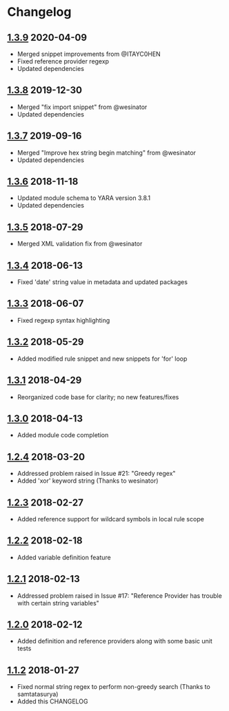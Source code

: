 # Changelog

## [1.3.9] 2020-04-09
* Merged snippet improvements from @ITAYC0HEN
* Fixed reference provider regexp
* Updated dependencies

## [1.3.8] 2019-12-30
* Merged "fix import snippet" from @wesinator
* Updated dependencies

## [1.3.7] 2019-09-16
* Merged "Improve hex string begin matching" from @wesinator
* Updated dependencies

## [1.3.6] 2018-11-18
* Updated module schema to YARA version 3.8.1
* Updated dependencies

## [1.3.5] 2018-07-29
* Merged XML validation fix from @wesinator

## [1.3.4] 2018-06-13
* Fixed 'date' string value in metadata and updated packages

## [1.3.3] 2018-06-07
* Fixed regexp syntax highlighting

## [1.3.2] 2018-05-29
* Added modified rule snippet and new snippets for 'for' loop

## [1.3.1] 2018-04-29
* Reorganized code base for clarity; no new features/fixes

## [1.3.0] 2018-04-13
* Added module code completion

## [1.2.4] 2018-03-20
* Addressed problem raised in Issue #21: "Greedy regex"
* Added 'xor' keyword string (Thanks to wesinator)

## [1.2.3] 2018-02-27
* Added reference support for wildcard symbols in local rule scope

## [1.2.2] 2018-02-18
* Added variable definition feature

## [1.2.1] 2018-02-13
* Addressed problem raised in Issue #17: "Reference Provider has trouble with certain string variables"

## [1.2.0] 2018-02-12
* Added definition and reference providers along with some basic unit tests

## [1.1.2] 2018-01-27
* Fixed normal string regex to perform non-greedy search (Thanks to samtatasurya)
* Added this CHANGELOG

[1.1.2]: https://github.com/infosec-intern/textmate-yara/commit/7640cadc9db8f2b5087b2fecc7c5fc3f1741c011
[1.2.0]: https://github.com/infosec-intern/textmate-yara/commit/0ad1cb401758165bf4d5d43f3a549d386f6b1fd6
[1.2.1]: https://github.com/infosec-intern/textmate-yara/commit/5d29c34f73c210c478fabf1548a7067735b0eedf
[1.2.2]: https://github.com/infosec-intern/textmate-yara/commit/01c9a4c9b7795494488bacab20cacec9a83e67d3
[1.2.3]: https://github.com/infosec-intern/textmate-yara/commit/e2ecae2efaf91012b6dd71bc328597beb83ef7fa
[1.2.4]: https://github.com/infosec-intern/textmate-yara/commit/00e44d92dedd0fc9001a8458d001e274489abe5c
[1.3.0]: https://github.com/infosec-intern/textmate-yara/commit/94a1dffe16df543a2c46eae0f3c04ffb5e06d659
[1.3.1]: https://github.com/infosec-intern/textmate-yara/commit/955bbbaa078bc3875e07468d864b94479c2652d3
[1.3.2]: https://github.com/infosec-intern/textmate-yara/commit/a047c27bab68deac6910dd440d3e6aaad005e33a
[1.3.3]: https://github.com/infosec-intern/textmate-yara/commit/e94c3ec33f306e762c0e4a2d6c12268a9e9dcc4a
[1.3.4]: https://github.com/infosec-intern/textmate-yara/commit/c36207d619cfa6df7623cb4e2419140c7cc400d4
[1.3.5]: https://github.com/infosec-intern/textmate-yara/commit/484f38b89b96b52cfc89b8e33166e3557974fa13
[1.3.6]: https://github.com/infosec-intern/textmate-yara/commit/3c8b2a4ac394542142e6c08b5bdc453de2e40cd9
[1.3.7]: https://github.com/infosec-intern/textmate-yara/commit/75855ac8d26605a2043e169f7c53e29f203f6f99
[1.3.8]: https://github.com/infosec-intern/textmate-yara/commit/27cb613b3450317afe03617c8cae96610e04ac6e
[1.3.9]: https://github.com/infosec-intern/textmate-yara/commit/893073684743990777306da581688f9158e41179
